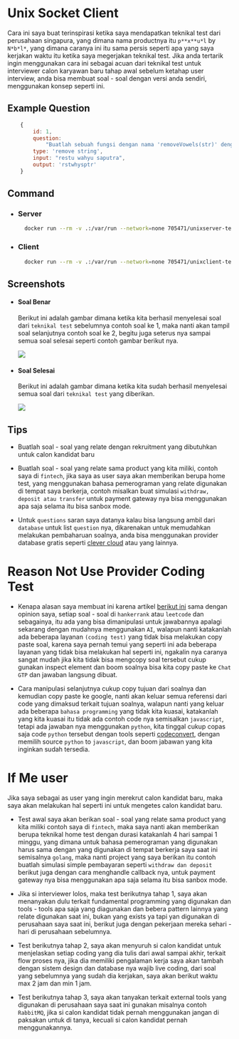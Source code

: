 # Unix Socket Client

Cara ini saya buat terinspirasi ketika saya mendapatkan teknikal test dari perusahaan singapura, yang dimana nama productnya itu `p**x**u*l` by `N*b*l*`, yang dimana caranya ini itu sama persis seperti apa yang saya kerjakan waktu itu ketika saya megerjakan teknikal test. Jika anda tertarik ingin menggunakan cara ini sebagai acuan dari teknikal test untuk interviewer calon karyawan baru tahap awal sebelum ketahap user interview, anda bisa membuat soal - soal dengan versi anda sendiri, menggunakan konsep seperti ini.


## Example Question
```js
	{
		id: 1,
		question:
			"Buatlah sebuah fungsi dengan nama 'removeVowels(str)' dengan nama parameter nya itu 'str' dan input type value nya adalah 'string', yang dimana fungsi tersebut bisa menghapus sebuah nilai yang mengandung huruf vowels dari setiap input yang diberikan dan ouputnya harus sesuai dengan yang diberikan dari soal berikut ini.",
		type: 'remove string',
		input: "restu wahyu saputra",
		output: 'rstwhysptr'
	}
```

## Command

- ### Server
  ```sh
    docker run --rm -v .:/var/run --network=none 705471/unixserver-techtest node .
  ```

- ### Client
  ```sh
    docker run --rm -v .:/var/run --network=none 705471/unixclient-techtest node . --socketPath='/var/run/technicaltest.sock' --questionId=1 --input='restu wahyu saputra'
  ```

## Screenshots

- #### Soal Benar
   Berikut ini adalah gambar dimana ketika kita berhasil menyelesai soal dari `teknikal test` sebelumnya contoh soal ke 1, maka nanti akan tampil soal selanjutnya contoh soal ke 2, begitu juga seterus nya sampai semua soal selesai seperti contoh gambar berikut nya.

  ![](https://i.imgur.com/SOFh5GN.png)

- #### Soal Selesai
  Berikut ini adalah gambar dimana ketika kita sudah berhasil menyelesai semua soal dari `teknikal test` yang diberikan.

  ![](https://i.imgur.com/bK3yO9S.png)

## Tips

- Buatlah soal - soal yang relate dengan rekruitment yang dibutuhkan untuk calon kandidat baru

- Buatlah soal - soal yang relate sama product yang kita miliki, contoh saya di `fintech`, jika saya as user saya akan memberikan berupa home test, yang menggunakan bahasa pemerograman yang relate digunakan di tempat saya berkerja, contoh misalkan buat simulasi `withdraw, deposit atau transfer` untuk payment gateway nya bisa menggunakan apa saja selama itu bisa sanbox mode.

- Untuk `questions` saran saya datanya kalau bisa langsung ambil dari `database` untuk list `question` nya, dikarenakan untuk memudahkan melakukan pembaharuan soalnya, anda bisa menggunakan provider database gratis seperti [clever cloud](https://www.clever-cloud.com/) atau yang lainnya.

# Reason Not Use Provider Coding Test

- Kenapa alasan saya membuat ini karena artikel [berikut ini](https://medium.com/@miladhi/code-challenge-the-most-efficient-way-to-lose-talents-5d66d140ba0c) sama dengan opinion saya, setiap soal - soal di `hankerrank` atau `leetcode` dan sebagainya, itu ada yang bisa dimanipulasi untuk jawabannya apalagi sekarang dengan mudahnya menggunakan `AI`, walapun nanti katakanlah ada beberapa layanan `(coding test)` yang tidak bisa melakukan copy paste soal, karena saya pernah temui yang seperti ini ada beberapa layanan yang tidak bisa melakukan hal seperti ini, ngakalin nya caranya sangat mudah jika kita tidak bisa mengcopy soal tersebut cukup gunakan inspect element dan boom soalnya bisa kita copy paste ke `Chat GTP` dan jawaban langsung dibuat.

- Cara manipulasi selanjutnya cukup copy tujuan dari soalnya dan kemudian copy paste ke google, nanti akan keluar semua referensi dari code yang dimaksud terkait tujuan soalnya, walapun nanti yang keluar ada beberapa `bahasa programming` yang tidak kita kuasai, katakanlah yang kita kuasai itu tidak ada contoh code nya semisalkan `javascript`, tetapi ada jawaban nya menggunakan `python`, kita tinggal cukup copas saja code `python` tersebut dengan tools seperti [codeconvert](https://www.codeconvert.ai/), dengan memilih source `python` to `javascript`, dan boom jabawan yang kita inginkan sudah tersedia.

# If Me user

Jika saya sebagai as user yang ingin merekrut calon kandidat baru, maka saya akan melakukan hal seperti ini untuk mengetes calon kandidat baru.

- Test awal saya akan berikan soal - soal yang relate sama product yang kita miliki contoh saya di `fintech`, maka saya nanti akan memberikan berupa teknikal home test dengan durasi katakanlah 4 hari sampai 1 minggu, yang dimana untuk bahasa pemerograman yang digunakan harus sama dengan yang digunakan di tempat berkerja saya saat ini semisalnya `golang`, maka nanti project yang saya berikan itu contoh buatlah simulasi simple pembayaran seperti `withdraw dan deposit` berikut juga dengan cara menghandle callback nya, untuk payment gateway nya bisa menggunakan apa saja selama itu bisa sanbox mode.


- Jika si interviewer lolos, maka test berikutnya tahap 1, saya akan menanyakan dulu terkait fundamental programming yang digunakan dan tools - tools apa saja yang diagunakan dan bebera pattern lainnya yang relate digunakan saat ini, bukan yang exists ya tapi yan digunakan di perusahaan saya saat ini, berikut juga dengan pekerjaan mereka sehari - hari di perusahaan sebelumnya.


- Test berikutnya tahap 2, saya akan menyuruh si calon kandidat untuk menjelaskan setiap coding yang dia tulis dari awal sampai akhir, terkait flow proses nya, jika dia memiliki pengalaman kerja saya akan tambah dengan sistem design dan database nya wajib live coding, dari soal yang sebelumnya yang sudah dia kerjakan, saya akan berikut waktu max 2 jam dan min 1 jam.


- Test berikutnya tahap 3, saya akan tanyakan terkait external tools yang digunakan di perusahaan saya saat ini gunakan misalnya contoh `RabbitMQ`, jika si calon kandidat tidak pernah menggunakan jangan di paksakan untuk di tanya, kecuali si calon kandidat pernah menggunakannya.